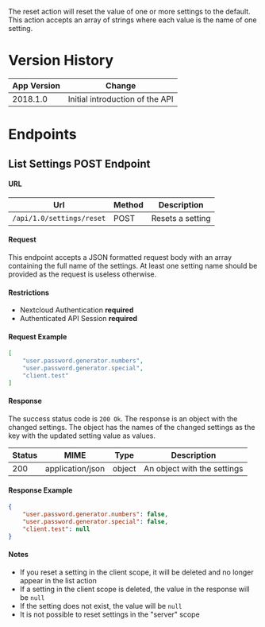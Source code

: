 The reset action will reset the value of one or more settings to the default.
This action accepts an array of strings where each value is the name of one setting.

# Version History
| App Version | Change                                |
|-------------|---------------------------------------|
| 2018.1.0    | Initial introduction of the API       |

# Endpoints
## List Settings POST Endpoint
#### URL
| Url                       | Method | Description      |
|---------------------------|--------|------------------|
| `/api/1.0/settings/reset` | POST   | Resets a setting |

#### Request
This endpoint accepts a JSON formatted request body with an array containing the full name of the settings.
At least one setting name should be provided as the request is useless otherwise.

#### Restrictions
- Nextcloud Authentication **required**
- Authenticated API Session **required**

#### Request Example
```json
[
    "user.password.generator.numbers",
    "user.password.generator.special",
    "client.test"
]
```

#### Response
The success status code is `200 Ok`.
The response is an object with the changed settings.
The object has the names of the changed settings as the key with the updated setting value as values.

| Status | MIME             | Type   | Description                 |
|--------|------------------|--------|-----------------------------|
| 200    | application/json | object | An object with the settings |

#### Response Example
```json
{
    "user.password.generator.numbers": false,
    "user.password.generator.special": false,
    "client.test": null
}
```

#### Notes
- If you reset a setting in the client scope, it will be deleted and no longer appear in the list action
- If a setting in the client scope is deleted, the value in the response will be `null`
- If the setting does not exist, the value will be `null`
- It is not possible to reset settings in the "server" scope